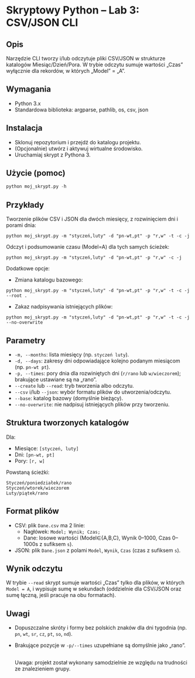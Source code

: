# Skryptowy Python – Lab 3: CSV/JSON CLI


## Opis
Narzędzie CLI tworzy i/lub odczytuje pliki CSV/JSON w strukturze katalogów Miesiąc/Dzień/Pora. W trybie odczytu sumuje wartości „Czas” wyłącznie dla rekordów, w których „Model” = „A”.

## Wymagania
- Python 3.x
- Standardowa biblioteka: argparse, pathlib, os, csv, json

## Instalacja
- Sklonuj repozytorium i przejdź do katalogu projektu.
- (Opcjonalnie) utwórz i aktywuj wirtualne środowisko.
- Uruchamiaj skrypt z Pythona 3.

## Użycie (pomoc)
``` Python 
python moj_skrypt.py -h
```

## Przykłady
Tworzenie plików CSV i JSON dla dwóch miesięcy, z rozwinięciem dni i porami dnia:
```
python moj_skrypt.py -m "styczeń,luty" -d "pn-wt,pt" -p "r,w" -t -c -j

```
Odczyt i podsumowanie czasu (Model=A) dla tych samych ścieżek:
``` 
python moj_skrypt.py -m "styczeń,luty" -d "pn-wt,pt" -p "r,w" -c -j

```

Dodatkowe opcje:
- Zmiana katalogu bazowego:
```
python moj_skrypt.py -m "styczeń,luty" -d "pn-wt,pt" -p "r,w" -t -c -j --root .

```
- Zakaz nadpisywania istniejących plików:

```
python moj_skrypt.py -m "styczeń,luty" -d "pn-wt,pt" -p "r,w" -t -c -j --no-overwrite

```

## Parametry
- `-m, --months`: lista miesięcy (np. `styczeń luty`).
- `-d, --days`: zakresy dni odpowiadające kolejno podanym miesiącom (np. `pn-wt pt`).
- `-p, --times`: pory dnia dla rozwiniętych dni (`r/rano` lub `w/wieczorem`); brakujące ustawiane są na „rano”.
- `--create` lub `--read`: tryb tworzenia albo odczytu.
- `--csv` i/lub `--json`: wybór formatu plików do utworzenia/odczytu.
- `--base`: katalog bazowy (domyślnie bieżący).
- `--no-overwrite`: nie nadpisuj istniejących plików przy tworzeniu.

## Struktura tworzonych katalogów
Dla:
- Miesiące: `[styczeń, luty]`
- Dni: `[pn-wt, pt]`
- Pory: `[r, w]`

Powstaną ścieżki:
```
Styczeń/poniedziałek/rano
Styczeń/wtorek/wieczorem
Luty/piątek/rano
```

## Format plików
- CSV: plik `Dane.csv` ma 2 linie:
  - Nagłówek: `Model; Wynik; Czas;`
  - Dane: losowe wartości (Model∈{A,B,C}, Wynik 0–1000, Czas 0–1000s z sufiksem `s`).
- JSON: plik `Dane.json` z polami `Model`, `Wynik`, `Czas` (czas z sufiksem `s`).

## Wynik odczytu
W trybie `--read` skrypt sumuje wartości „Czas” tylko dla plików, w których `Model = A`, i wypisuje sumę w sekundach (oddzielnie dla CSV/JSON oraz sumę łączną, jeśli pracuje na obu formatach).

## Uwagi
- Dopuszczalne skróty i formy bez polskich znaków dla dni tygodnia (np. `pn`, `wt`, `sr`, `cz`, `pt`, `so`, `nd`).
- Brakujące pozycje w `-p/--times` uzupełniane są domyślnie jako „rano”.
  
  ##
  Uwaga: projekt został wykonany samodzielnie ze względu na trudności ze znalezieniem grupy.

